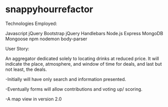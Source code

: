 # snappyhourrefactor

Technologies Employed:

Javascript
jQuery
Bootstrap
jQuery
Handlebars
Node.js
Express
MongoDB
Mongoose
npm
nodemon
body-parser



User Story:

An aggregator dedicated solely to locating drinks at reduced price. 
It will indicate the place, atmosphere, and window of time for deals, and last but not least, the deals.


-Initially will have only search and information presented.

-Eventually forms will allow contributions and voting up/ scoring.

-A map view in version 2.0
